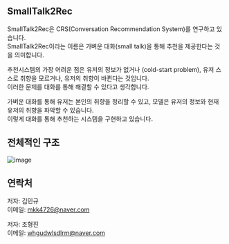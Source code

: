 ## SmallTalk2Rec

SmallTalk2Rec은 CRS(Conversation Recommendation System)를 연구하고 있습니다.   
SmallTalk2Rec이라는 이름은 가벼운 대화(small talk)을 통해 추천을 제공한다는 것을 의미합니다.

추천시스템의 가장 어려운 점은 유저의 정보가 없거나 (cold-start problem), 유저 스스로 취향을 모르거나, 유저의 취향이 바뀐다는 것입니다.   
이러한 문제를 대화를 통해 해결할 수 있다고 생각합니다.   

가벼운 대화를 통해 유저는 본인의 취향을 정리할 수 있고, 모델은 유저의 정보와 현재 유저의 취향을 파악할 수 있습니다.   
이렇게 대화를 통해 추천하는 시스템을 구현하고 있습니다.

## 전체적인 구조

![image](https://github.com/user-attachments/assets/06a14197-b4df-4423-acd2-b57257a4984b)




## 연락처
저자: 김민규   
이메일: mkk4726@naver.com
   
저자: 조형진    
이메일: whgudwlsdlrm@naver.com
